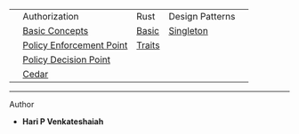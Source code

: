 
|   |   |   |   |   |
|---|---|---|---|---|
|   | Authorization | Rust | Design Patterns | |
|   | [Basic Concepts](./books/authz.md) | [Basic](./books/rust/basic.md) | [Singleton](./books/design/singleton.md)  | |
|   | [Policy Enforcement Point]()       | [Traits](./books/rust/trait.md)   | | |
|   | [Policy Decision Point]()          |   | | |
|   | [Cedar](./books/cedar.md)          |  | | |

  
  
 
  
----
Author
* **Hari P Venkateshaiah** 
